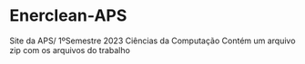 # Enerclean-APS
Site da APS/ 1ºSemestre 2023 Ciências da Computação
Contém um arquivo zip com os arquivos do trabalho
